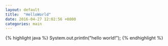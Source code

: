 ```yaml
---
layout: default
title:  "HelloWorld"
date: 2016-04-27 12:02:56 +0800 
categories: main
---
```


{% highlight java %}
	System.out.println("hello world!");
{% endhighlight %}

[jekyll-docs]: http://jekyllrb.com/docs/home
[jekyll-gh]:   https://github.com/jekyll/jekyll
[jekyll-talk]: https://talk.jekyllrb.com/

